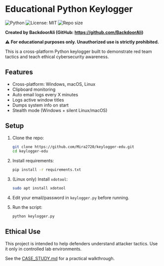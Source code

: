 # Educational Python Keylogger

![Python](https://img.shields.io/badge/python-3.8%2B-blue)
![License: MIT](https://img.shields.io/badge/License-MIT-yellow.svg)
![Repo size](https://img.shields.io/github/repo-size/Mira2720/keylogger-edu)


**Created by BackdoorAli (GitHub: https://github.com/BackdoorAli)**  


⚠️ **For educational purposes only. Unauthorized use is strictly prohibited.**


This is a cross-platform Python keylogger built to demonstrate red team tactics and teach ethical cybersecurity awareness.

## Features

- Cross-platform: Windows, macOS, Linux
- Clipboard monitoring
- Auto email logs every X minutes
- Logs active window titles
- Dumps system info on start
- Stealth mode (Windows + silent Linux/macOS)

## Setup

1. Clone the repo:
   ```bash
   git clone https://github.com/Mira2720/keylogger-edu.git
   cd keylogger-edu
   ```

2. Install requirements:
   ```bash
   pip install -r requirements.txt
   ```

3. (Linux only) Install `xdotool`:
   ```bash
   sudo apt install xdotool
   ```

4. Edit your email/password in `keylogger.py` before running.

5. Run the script:
   ```bash
   python keylogger.py
   ```

## Ethical Use

This project is intended to help defenders understand attacker tactics. Use it only in controlled lab environments.

See the [CASE_STUDY.md](./CASE_STUDY.md) for a practical walkthrough.

